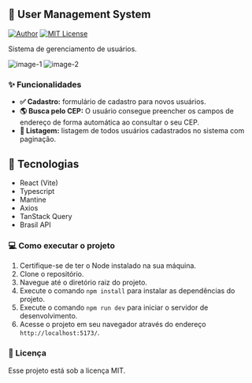 ## 👥 User Management System

[![Author](https://img.shields.io/badge/author-ClodoaldoDantas-e64980)](https://github.com/ClodoaldoDantas)
[![MIT License](https://img.shields.io/badge/License-MIT-e64980.svg)](https://choosealicense.com/licenses/mit/)

Sistema de gerenciamento de usuários.

![image-1](https://github.com/ClodoaldoDantas/user-management-system/assets/32376905/24d7e2cb-ab3a-4138-8d69-3c00ecdb36bf)
![image-2](https://github.com/ClodoaldoDantas/user-management-system/assets/32376905/ac358d5b-38b1-4487-81b3-f2313e52ea86)

### ✨ Funcionalidades

- **✅ Cadastro:** formulário de cadastro para novos usuários.
- **🌎 Busca pelo CEP:** O usuário consegue preencher os campos de endereço de forma automática ao consultar o seu CEP.
- **📝 Listagem:** listagem de todos usuários cadastrados no sistema com paginação.

## 🚀 Tecnologias

- React (Vite)
- Typescript
- Mantine
- Axios
- TanStack Query
- Brasil API

 ### 💻 Como executar o projeto

1. Certifique-se de ter o Node instalado na sua máquina.
2. Clone o repositório.
3. Navegue até o diretório raiz do projeto.
4. Execute o comando `npm install` para instalar as dependências do projeto.
5. Execute o comando `npm run dev` para iniciar o servidor de desenvolvimento.
6. Acesse o projeto em seu navegador através do endereço `http://localhost:5173/`.

### 📝 Licença
Esse projeto está sob a licença MIT.
